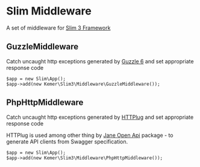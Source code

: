 # Slim Middleware

A set of middleware for [Slim 3 Framework](http://www.slimframework.com/docs/concepts/middleware.html)

## GuzzleMiddleware

Catch uncaught http exceptions generated by [Guzzle 6](http://docs.guzzlephp.org/en/latest/) and set appropriate response code

```
$app = new Slim\App();
$app->add(new Kemer\Slim3\Middleware\GuzzleMiddleware());
```

## PhpHttpMiddleware

Catch uncaught http exceptions generated by [HTTPlug](http://php-http.org/en/latest/index.html) and set appropriate response code

HTTPlug is used among other thing by [Jane Open Api](https://github.com/jolicode/jane-openapi) package - to generate API clients from Swagger specification.

```
$app = new Slim\App();
$app->add(new Kemer\Slim3\Middleware\PhpHttpMiddleware());
```
